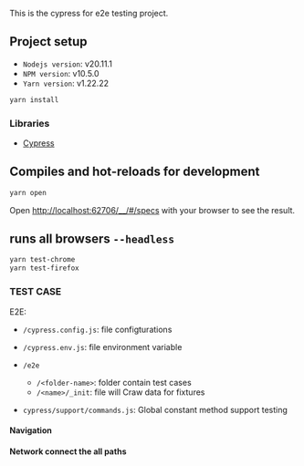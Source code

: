 This is the cypress for e2e testing project.

## Project setup

- `Nodejs version`: v20.11.1
- `NPM version`: v10.5.0
- `Yarn version`: v1.22.22

```bash
yarn install
```

### Libraries

- [Cypress](https://www.cypress.io/)


## Compiles and hot-reloads for development

```bash
yarn open
```

Open [http://localhost:62706/\_\_/#/specs](http://localhost:62706/__/#/specs) with your browser to see the result.

##  runs all browsers `--headless`

```bash
yarn test-chrome
yarn test-firefox
```

### TEST CASE

E2E:
- `/cypress.config.js`: file configturations
- `/cypress.env.js`: file environment variable

- `/e2e`
  - `/<folder-name>`: folder contain test cases
  - `/<name>/_init`: file will Craw data for fixtures

- `cypress/support/commands.js`: Global constant method support testing


<!-- cypress run --spec 'path/to/files/*.spec.js' -->

#### Navigation

#### Network connect the all paths
